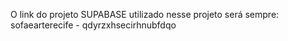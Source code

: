 O link do projeto SUPABASE utilizado nesse projeto será sempre: sofaearterecife - qdyrzxhsecirhnubfdqo